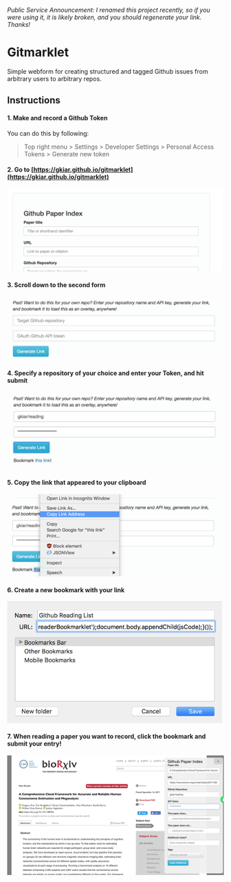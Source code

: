 *Public Service Announcement: I renamed this project recently, so if you were using it, it is likely broken, and you should regenerate your link. Thanks!*

# Gitmarklet

Simple webform for creating structured and tagged Github issues from arbitrary users to arbitrary repos.

## Instructions

#### 1. Make and record a Github Token

You can do this by following:

> Top right menu > Settings > Developer Settings > Personal Access Tokens > Generate  new token


#### 2. Go to [https://gkiar.github.io/gitmarklet](https://gkiar.github.io/gitmarklet)

<img src="./doc/website_top.png" width="500px" />


#### 3. Scroll down to the second form

<img src="./doc/website_bottom_1.png" width="500px" />


#### 4. Specify a repository of your choice and enter your Token, and hit submit

<img src="./doc/website_bottom_2.png" width="500px" />


#### 5. Copy the link that appeared to your clipboard

<img src="./doc/website_bottom_3.png" width="500px" />


#### 6. Create a new bookmark with your link

<img src="./doc/bookmark.png" width="500px" />


#### 7. When reading a paper you want to record, click the bookmark and submit your entry!

![using the bookmarklet](./doc/usage.png)


